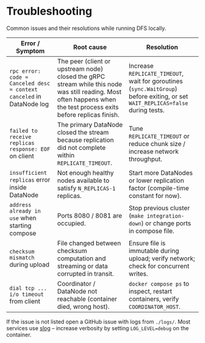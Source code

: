 # Troubleshooting

Common issues and their resolutions while running DFS locally.

| Error / Symptom | Root cause | Resolution |
|-----------------|------------|------------|
| `rpc error: code = Canceled desc = context canceled` in DataNode log | The peer (client or upstream node) closed the gRPC stream while this node was still reading. Most often happens when the test process exits before replicas finish. | Increase `REPLICATE_TIMEOUT`, wait for goroutines (`sync.WaitGroup`) before exiting, or set `WAIT_REPLICAS=false` during tests. |
| `failed to receive replicas response: EOF` on client | The primary DataNode closed the stream because replication did not complete within `REPLICATE_TIMEOUT`. | Tune `REPLICATE_TIMEOUT` or reduce chunk size / increase network throughput. |
| `insufficient replicas` error inside DataNode | Not enough healthy nodes available to satisfy `N_REPLICAS-1` replicas. | Start more DataNodes or lower replication factor (compile-time constant for now). |
| `address already in use` when starting compose | Ports 8080 / 8081 are occupied. | Stop previous cluster (`make integration-down`) or change ports in compose file. |
| `checksum mismatch` during upload | File changed between checksum computation and streaming or data corrupted in transit. | Ensure file is immutable during upload; verify network; check for concurrent writes. |
| `dial tcp ... i/o timeout` from client | Coordinator / DataNode not reachable (container died, wrong host). | `docker compose ps` to inspect, restart containers, verify `COORDINATOR_HOST`. |

If the issue is not listed open a GitHub issue with logs from `./logs/`.  Most
services use [slog](https://pkg.go.dev/log/slog) – increase verbosity by setting
`LOG_LEVEL=debug` on the container. 
